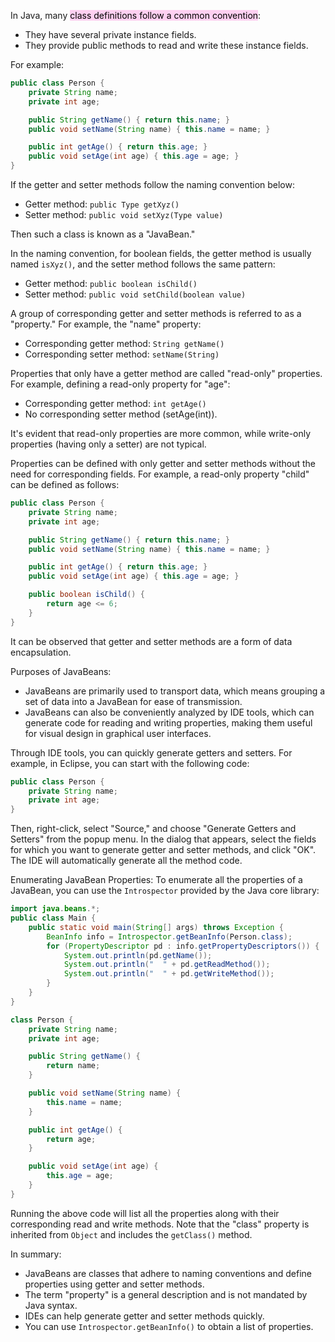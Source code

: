 In Java, many <mark style="background: #FFB8EBA6;">class definitions follow a common convention</mark>:

- They have several private instance fields.
- They provide public methods to read and write these instance fields.

For example:

```java
public class Person {
    private String name;
    private int age;

    public String getName() { return this.name; }
    public void setName(String name) { this.name = name; }

    public int getAge() { return this.age; }
    public void setAge(int age) { this.age = age; }
}
```

If the getter and setter methods follow the naming convention below:

- Getter method: `public Type getXyz()`
- Setter method: `public void setXyz(Type value)`

Then such a class is known as a "JavaBean."

In the naming convention, for boolean fields, the getter method is usually named `isXyz()`, and the setter method follows the same pattern:

- Getter method: `public boolean isChild()`
- Setter method: `public void setChild(boolean value)`

A group of corresponding getter and setter methods is referred to as a "property." For example, the "name" property:

- Corresponding getter method: `String getName()`
- Corresponding setter method: `setName(String)`

Properties that only have a getter method are called "read-only" properties. For example, defining a read-only property for "age":

- Corresponding getter method: `int getAge()`
- No corresponding setter method (setAge(int)).

It's evident that read-only properties are more common, while write-only properties (having only a setter) are not typical.

Properties can be defined with only getter and setter methods without the need for corresponding fields. For example, a read-only property "child" can be defined as follows:

```java
public class Person {
    private String name;
    private int age;

    public String getName() { return this.name; }
    public void setName(String name) { this.name = name; }

    public int getAge() { return this.age; }
    public void setAge(int age) { this.age = age; }

    public boolean isChild() {
        return age <= 6;
    }
}
```

It can be observed that getter and setter methods are a form of data encapsulation.

Purposes of JavaBeans:
- JavaBeans are primarily used to transport data, which means grouping a set of data into a JavaBean for ease of transmission.
- JavaBeans can also be conveniently analyzed by IDE tools, which can generate code for reading and writing properties, making them useful for visual design in graphical user interfaces.

Through IDE tools, you can quickly generate getters and setters. For example, in Eclipse, you can start with the following code:

```java
public class Person {
    private String name;
    private int age;
}
```

Then, right-click, select "Source," and choose "Generate Getters and Setters" from the popup menu. In the dialog that appears, select the fields for which you want to generate getter and setter methods, and click "OK". The IDE will automatically generate all the method code.

Enumerating JavaBean Properties:
To enumerate all the properties of a JavaBean, you can use the `Introspector` provided by the Java core library:

```java
import java.beans.*;
public class Main {
    public static void main(String[] args) throws Exception {
        BeanInfo info = Introspector.getBeanInfo(Person.class);
        for (PropertyDescriptor pd : info.getPropertyDescriptors()) {
            System.out.println(pd.getName());
            System.out.println("  " + pd.getReadMethod());
            System.out.println("  " + pd.getWriteMethod());
        }
    }
}

class Person {
    private String name;
    private int age;

    public String getName() {
        return name;
    }

    public void setName(String name) {
        this.name = name;
    }

    public int getAge() {
        return age;
    }

    public void setAge(int age) {
        this.age = age;
    }
}
```

Running the above code will list all the properties along with their corresponding read and write methods. Note that the "class" property is inherited from `Object` and includes the `getClass()` method.

In summary:
- JavaBeans are classes that adhere to naming conventions and define properties using getter and setter methods.
- The term "property" is a general description and is not mandated by Java syntax.
- IDEs can help generate getter and setter methods quickly.
- You can use `Introspector.getBeanInfo()` to obtain a list of properties.